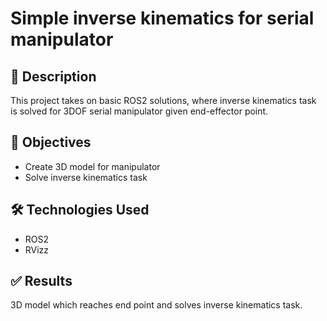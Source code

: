 # Simple inverse kinematics for serial manipulator

## 🧾 Description

This project takes on basic ROS2 solutions, where inverse kinematics task is solved for 3DOF serial manipulator given end-effector point.

## 🎯 Objectives

* Create 3D model for manipulator
* Solve inverse kinematics task

## 🛠️ Technologies Used

* ROS2
* RVizz

## ✅ Results



3D model which reaches end point and solves inverse kinematics task.


